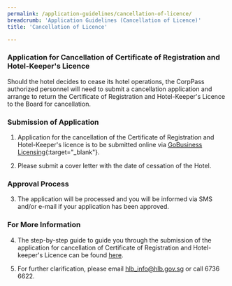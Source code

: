 ```yaml
---
permalink: /application-guidelines/cancellation-of-licence/
breadcrumb: 'Application Guidelines (Cancellation of Licence)'
title: 'Cancellation of Licence'

---
```



### **Application for Cancellation of Certificate of Registration and Hotel-Keeper's Licence**

Should the hotel decides to cease its hotel operations, the CorpPass authorized personnel will need to submit a cancellation application and arrange to return the Certificate of Registration and Hotel-Keeper's Licence to the Board for cancellation.

### **Submission of Application**

1. Application for the cancellation of the Certificate of Registration and Hotel-Keeper's licence is to be submitted online via [GoBusiness Licensing](https://www.gobusiness.gov.sg/licences){:target="_blank"}.

2. Please submit a cover letter with the date of cessation of the Hotel.

### **Approval Process**

3. The application will be processed and you will be informed via SMS and/or e-mail if your application has been approved.

### **For More Information**

4. The step-by-step guide to guide you through the submission of the application for cancellation of Certificate of Registration and Hotel-keeper's Licence can be found [here](/files/resources/guides/guide-cancellation-of-licence.pdf).

5. For further clarification, please email <hlb_info@hlb.gov.sg> or call 6736 6622.
